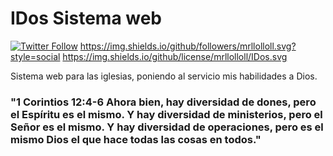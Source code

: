 # IDos Sistema web
[![Twitter Follow](https://img.shields.io/twitter/follow/maktub82.svg?style=social&label=Follow)](https://twitter.com/jorgito310)
https://img.shields.io/github/followers/mrllolloll.svg?style=social
https://img.shields.io/github/license/mrllolloll/IDos.svg

Sistema web para las iglesias, poniendo al servicio mis habilidades a Dios.  

### "1 Corintios 12:4-6 Ahora bien, hay diversidad de dones, pero el Espíritu es el mismo. Y hay diversidad de ministerios, pero el Señor es el mismo. Y hay diversidad de operaciones, pero es el mismo Dios el que hace todas las cosas en todos."
